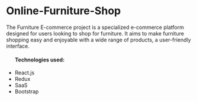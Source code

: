 # Online-Furniture-Shop
The Furniture E-commerce project is a specialized e-commerce platform designed for users looking to shop for furniture. 
It aims to make furniture shopping easy and enjoyable with a wide range of products, a user-friendly interface.


<ul>
  <h4>Technologies used:</h4>
  <li>React.js</li>
  <li>Redux</li>
  <li>SaaS</li>
  <li>Bootstrap</li> 
</ul>
